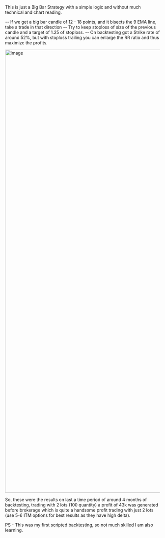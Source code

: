 This is just a Big Bar Strategy with a simple logic and without much technical and chart reading.

-- If we get a big bar candle of 12 - 18 points, and it bisects the 9 EMA line, take a trade in that direction
-- Try to keep stoploss of size of the previous candle and a target of 1.25 of stoploss. 
-- On backtesting got a Strike rate of around 52%, but with stoploss trailing you can enlarge the RR ratio and thus maximize the profits.


<img width="1440" alt="image" src="https://github.com/Anishde85/Big-Bar-Strategy/assets/59112660/491520c4-a9af-47e2-bcfe-3a1ef36f37ba">

So, these were the results on last a time period of around 4 months of backtesting, trading with 2 lots (100 quantity) a profit of 43k was generated before brokerage which is quite a handsome profit trading with just 2 lots (use 5-6 ITM options for best results as they have high delta).

PS - This was my first scripted backtesting, so not much skilled I am also learning.
